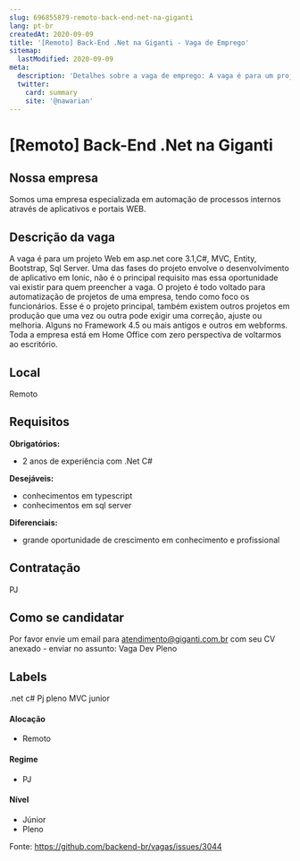 ```yaml
---
slug: 696855879-remoto-back-end-net-na-giganti
lang: pt-br
createdAt: 2020-09-09
title: '[Remoto] Back-End .Net na Giganti - Vaga de Emprego'
sitemap:
  lastModified: 2020-09-09
meta:
  description: 'Detalhes sobre a vaga de emprego: A vaga é para um projeto Web em asp.net core 3.1,C#, MVC, Entity, Bootstrap, Sql Server. Uma das fases do projeto envolve o desenvolvimento de aplicativo em Ionic, não é o principal requisito mas essa oportunidade vai existir para quem preencher a vaga. O projeto é todo voltado para automatização de projetos de uma empresa, tendo como foco os funcionários. Esse é o projeto principal, também existem outros projetos em produção que uma vez ou outra pode exigir uma correção, ajuste ou melhoria. Alguns no Framework 4.5 ou mais antigos e outros em webforms. Toda a empresa está em Home Office com zero perspectiva de voltarmos ao escritório.'
  twitter:
    card: summary
    site: '@nawarian'
---
```


# [Remoto] Back-End .Net na Giganti

## Nossa empresa

Somos uma empresa especializada em automação de processos internos através de aplicativos e portais WEB.

## Descrição da vaga

A vaga é para um projeto Web em asp.net core 3.1,C#, MVC, Entity, Bootstrap, Sql Server.
Uma das fases do projeto envolve o desenvolvimento de aplicativo em Ionic, não é o principal requisito mas essa oportunidade vai existir para quem preencher a vaga.
O projeto é todo voltado para automatização de projetos de uma empresa, tendo como foco os funcionários.
Esse é o projeto principal, também existem outros projetos em produção que uma vez ou outra pode exigir uma correção, ajuste ou melhoria. Alguns no Framework 4.5 ou mais antigos e outros em webforms.
Toda a empresa está em Home Office com zero perspectiva de voltarmos ao escritório.

## Local
Remoto

## Requisitos

**Obrigatórios:**
- 2 anos de experiência com .Net C#

**Desejáveis:**
- conhecimentos em typescript
- conhecimentos em sql server

**Diferenciais:**
- grande oportunidade de crescimento em conhecimento e profissional

## Contratação
PJ 

## Como se candidatar
Por favor envie um email para atendimento@giganti.com.br com seu CV anexado - enviar no assunto: Vaga Dev Pleno

## Labels
.net 
c# 
Pj
pleno
MVC
junior

#### Alocação
- Remoto

#### Regime
- PJ

#### Nível
- Júnior
- Pleno




Fonte: https://github.com/backend-br/vagas/issues/3044